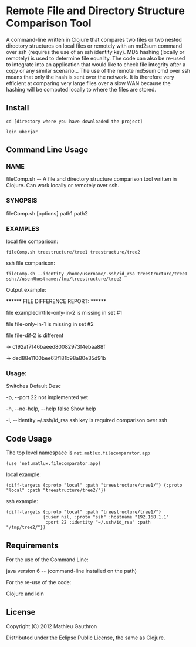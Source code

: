 # Remote File and Directory Structure Comparison Tool

A command-line written in Clojure that compares two files or two nested directory structures on local files or
remotely with an md2sum command over ssh (requires the use of an ssh identity key). MD5 hashing (locally or remotely)
is used to determine file equality. The code can also be re-used to integrate into an application that would like to
check file integrity after a copy or any similar scenario... 
The use of the remote md5sum cmd over ssh means that only the hash is sent over the network.
It is therefore very efficient at comparing very large files over a slow WAN because the hashing will be computed
locally to where the files are stored.

## Install

    cd [directory where you have downloaded the project]

    lein uberjar

## Command Line Usage

### NAME

   fileComp.sh -- A file and directory structure comparison tool written in Clojure. Can work locally or remotely over ssh.

### SYNOPSIS
   fileComp.sh [options] path1 path2

### EXAMPLES

   local file comparison:
   
    fileComp.sh treestructure/tree1 treestructure/tree2
      
   ssh file comparison:
   
    fileComp.sh --identity /home/username/.ssh/id_rsa treestructure/tree1 ssh://user@hostname:/tmp/treestructure/tree2
    
   Output example:
   
****** FILE DIFFERENCE REPORT: ******
   
file exampledir/file-only-in-2 is missing in set #1

file file-only-in-1 is missing in set #2

file file-dif-2 is different

  -> c192af7146baeed80082973f4ebaa88f
  
  -> ded88e1100bee63f181b98a80e35d91b
  
      
### Usage:

   Switches               Default        Desc
             
   -p, --port             22             not implemented yet
   
   -h, --no-help, --help  false          Show help
              
   -i, --identity         ~/.ssh/id_rsa  ssh key is required comparison over ssh                    


## Code Usage

The top level namespace is `net.matlux.filecomparator.app`

    (use 'net.matlux.filecomparator.app)

local example:

    (diff-targets {:proto "local" :path "treestructure/tree1/"} {:proto "local" :path "treestructure/tree2/"})
    
ssh example:    

    (diff-targets {:proto "local" :path "treestructure/tree1/"} 
                  {:user nil, :proto "ssh" :hostname "192.168.1.1" 
                   :port 22 :identity "~/.ssh/id_rsa" :path "/tmp/tree2/"})
                   
                   
## Requirements

For the use of the Command Line:

   java version 6 -- (command-line installed on the path)

For the re-use of the code:

   Clojure and lein

## License

Copyright (C) 2012 Mathieu Gauthron

Distributed under the Eclipse Public License, the same as Clojure.
